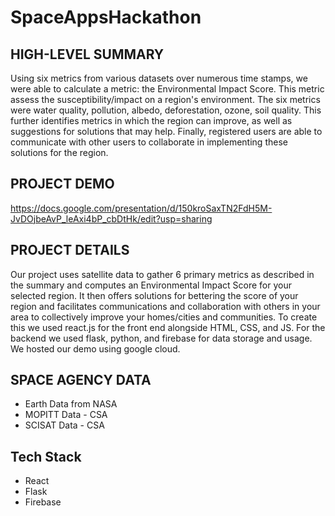 # SpaceAppsHackathon

## HIGH-LEVEL SUMMARY

Using six metrics from various datasets over numerous time stamps, we were able to calculate a metric: the Environmental Impact Score. This metric assess the susceptibility/impact on a region's environment. The six metrics were water quality, pollution, albedo, deforestation, ozone, soil quality. This further identifies metrics in which the region can improve, as well as suggestions for solutions that may help. Finally, registered users are able to communicate with other users to collaborate in implementing these solutions for the region.

## PROJECT DEMO

https://docs.google.com/presentation/d/150kroSaxTN2FdH5M-JvDOjbeAvP_leAxi4bP_cbDtHk/edit?usp=sharing

## PROJECT DETAILS

Our project uses satellite data to gather 6 primary metrics as described in the summary and computes an Environmental Impact Score for your selected region. It then offers solutions for bettering the score of your region and facilitates communications and collaboration with others in your area to collectively improve your homes/cities and communities. To create this we used react.js for the front end alongside HTML, CSS, and JS. For the backend we used flask, python, and firebase for data storage and usage. We hosted our demo using google cloud.

## SPACE AGENCY DATA

- Earth Data from NASA
- MOPITT Data - CSA
- SCISAT Data - CSA

## Tech Stack

- React
- Flask
- Firebase
